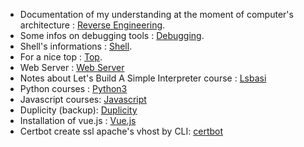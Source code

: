<!-- TITLE: Documentation -->
<!-- SUBTITLE: All documentations i need to create for understand or remember -->

- Documentation of my understanding at the moment of computer's architecture : [Reverse Engineering](reverse-engineering).
- Some infos on debugging tools : [Debugging](debugging).
- Shell's informations : [Shell](shell).
- For a nice top : [Top](top).
- Web Server : [Web Server](web-server)
- Notes about Let's Build A Simple Interpreter course : [Lsbasi](lets-build-a-simple-interpreter)
- Python courses : [Python3](python-3)
- Javascript courses: [Javascript](javascript)
- Duplicity (backup): [Duplicity](duplicity)
- Installation of vue.js : [Vue.js](vue-js)
- Certbot create ssl apache's vhost by CLI: [certbot](certbot)